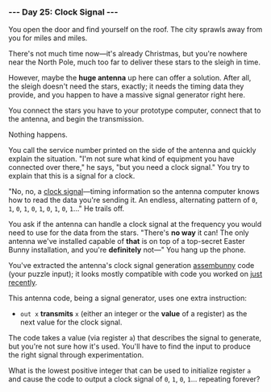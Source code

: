 ### --- Day 25: Clock Signal ---

You open the door and find yourself on the roof. The city sprawls away from 
you for miles and miles.

There's not much time now—it's already Christmas, but you're nowhere near 
the North Pole, much too far to deliver these stars to the sleigh in time.

However, maybe the **huge antenna** up here can offer a solution. After all, 
the sleigh doesn't need the stars, exactly; it needs the timing data they 
provide, and you happen to have a massive signal generator right here.

You connect the stars you have to your prototype computer, connect that to 
the antenna, and begin the transmission.

Nothing happens.

You call the service number printed on the side of the antenna and quickly 
explain the situation. "I'm not sure what kind of equipment you have 
connected over there," he says, "but you need a clock signal." You try to 
explain that this is a signal for a clock.

"No, no, a [clock signal](https://en.wikipedia.org/wiki/Clock_signal)—timing information so the antenna computer knows 
how to read the data you're sending it. An endless, alternating pattern of 
`0`, `1`, `0`, `1`, `0`, `1`, `0`, `1`, `0`, `1`…" He trails off.

You ask if the antenna can handle a clock signal at the frequency you would 
need to use for the data from the stars. "There's **no way** it can! The only 
antenna we've installed capable of **that** is on top of a top-secret Easter 
Bunny installation, and you're **definitely** not—" You hang up the phone.

You've extracted the antenna's clock signal generation [assembunny](https://adventofcode.com/2016/day/12) code 
(your puzzle input); it looks mostly compatible with code you worked on 
[just recently](https://adventofcode.com/2016/day/23).

This antenna code, being a signal generator, uses one extra instruction:

- `out x` **transmits** `x` (either an integer or the **value** of a register) as 
the next value for the clock signal.

The code takes a value (via register `a`) that describes the signal to 
generate, but you're not sure how it's used. You'll have to find the input 
to produce the right signal through experimentation.

What is the lowest positive integer that can be used to initialize register 
`a` and cause the code to output a clock signal of `0`, `1`, `0`, `1`… repeating 
forever?

